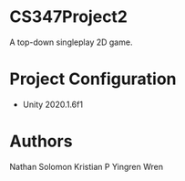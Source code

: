 # CS347Project2
A top-down singleplay 2D game.

# Project Configuration
- Unity 2020.1.6f1

# Authors
Nathan Solomon
Kristian P
Yingren Wren



